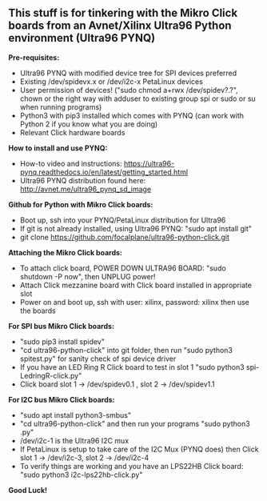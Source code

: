 ## This stuff is for tinkering with the Mikro Click boards from an Avnet/Xilinx Ultra96 Python environment (Ultra96 PYNQ)

**Pre-requisites:**
  - Ultra96 PYNQ with modified device tree for SPI devices preferred
  - Existing /dev/spidevx.x or /dev/i2c-x PetaLinux devices
  - User permission of devices! ("sudo chmod a+rwx /dev/spidev?.?", chown or the right way with adduser to existing group spi or sudo or su when running programs)
  - Python3 with pip3 installed which comes with PYNQ (can work with Python 2 if you know what you are doing)
  - Relevant Click hardware boards

**How to install and use PYNQ:**
  - How-to video and instructions: https://ultra96-pynq.readthedocs.io/en/latest/getting_started.html
  - Ultra96 PYNQ distribution found here: http://avnet.me/ultra96_pynq_sd_image

**Github for Python with Mikro Click boards:**
  - Boot up, ssh into your PYNQ/PetaLinux distribution for Ultra96
  - If git is not already installed, using Ultra96 PYNQ: "sudo apt install git"
  - git clone https://github.com/focalplane/ultra96-python-click.git

**Attaching the Mikro Click boards:**
  - To attach click board, POWER DOWN ULTRA96 BOARD: "sudo shutdown -P now", then UNPLUG power!
  - Attach Click mezzanine board with Click board installed in appropriate slot
  - Power on and boot up, ssh with user: xilinx, password: xilinx then use the boards

**For SPI bus Mikro Click boards:**
  - "sudo pip3 install spidev"
  - "cd ultra96-python-click" into git folder, then run "sudo python3 spitest.py" for sanity check of spi device driver
  -  If you have an LED Ring R Click board to test in slot 1 "sudo python3 spi-LedringR-click.py"
  -  Click board slot 1 -> /dev/spidev0.1 , slot 2 -> /dev/spidev1.1

**For I2C bus Mikro Click boards:**
  - "sudo apt install python3-smbus"
  - "cd ultra96-python-click" and then run your programs "sudo python3 .py"
  - /dev/i2c-1 is the Ultra96 I2C mux
  - If PetaLinux is setup to take care of the I2C Mux (PYNQ does) then Click slot 1 -> /dev/i2c-3, slot 2 -> /dev/i2c-4
  - To verify things are working and you have an LPS22HB Click board: "sudo python3 i2c-lps22hb-click.py"

**Good Luck!**
